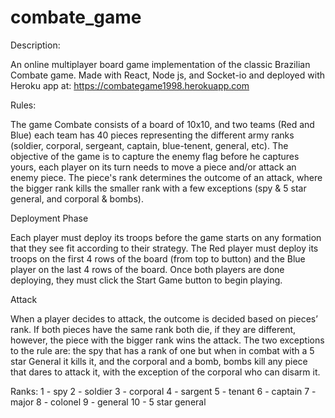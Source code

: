 # combate_game
Description:

An online multiplayer board game implementation of the classic Brazilian Combate game. 
Made with React, Node js, and Socket-io and deployed with Heroku app at: 
https://combategame1998.herokuapp.com

Rules:

The game Combate consists of a board of 10x10, and two teams (Red and Blue) 
each team has 40 pieces representing the different army ranks (soldier, corporal, 
sergeant, captain, blue-tenent, general, etc). 
The objective of the game is to capture the enemy flag before he captures yours, 
each player on its turn needs to move a piece and/or attack an enemy piece. 
The piece's rank determines the outcome of an attack, 
where the bigger rank kills the smaller rank with a few exceptions (spy & 5 star general, and corporal & bombs). 

Deployment Phase

Each player must deploy its troops before the game starts on any formation that they see fit according to their strategy. 
The Red player must deploy its troops on the first 4 rows of the board (from top to button) and the Blue player on the last 4 rows of the board. 
Once both players are done deploying, they must click the Start Game button to begin playing.

Attack 

When a player decides to attack, the outcome is decided based on pieces’ rank. 
If both pieces have the same rank both die, if they are different, however, the piece with the bigger rank wins the attack. 
The two exceptions to the rule are: the spy that has a rank of one but when in combat with a 5 star General it kills it, 
and the corporal and a bomb, bombs kill any piece that dares to attack it, with the exception of the corporal who can disarm it.

Ranks:
1 - spy 
2 - soldier
3 - corporal
4 - sargent
5 - tenant
6 - captain
7 - major
8 - colonel
9 - general
10 - 5 star general

